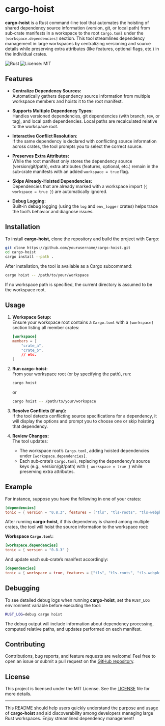 # cargo-hoist

**cargo-hoist** is a Rust command-line tool that automates the hoisting of shared dependency source information (version, git, or local path) from sub‑crate manifests in a workspace to the root `Cargo.toml` under the `[workspace.dependencies]` section. This tool streamlines dependency management in large workspaces by centralizing versioning and source details while preserving extra attributes (like features, optional flags, etc.) in the individual crates.

![Rust](https://img.shields.io/badge/rust-2021-blue)
![License: MIT](https://img.shields.io/badge/license-MIT-green)

## Features

- **Centralize Dependency Sources:**  
  Automatically gathers dependency source information from multiple workspace members and hoists it to the root manifest.

- **Supports Multiple Dependency Types:**  
  Handles versioned dependencies, git dependencies (with branch, rev, or tag), and local path dependencies. Local paths are recalculated relative to the workspace root.

- **Interactive Conflict Resolution:**  
  If the same dependency is declared with conflicting source information across crates, the tool prompts you to select the correct source.

- **Preserves Extra Attributes:**  
  While the root manifest only stores the dependency source (version/git/path), extra attributes (features, optional, etc.) remain in the sub‑crate manifests with an added `workspace = true` flag.

- **Skips Already-Hoisted Dependencies:**  
  Dependencies that are already marked with a workspace import (`{ workspace = true }`) are automatically ignored.

- **Debug Logging:**  
  Built-in debug logging (using the `log` and `env_logger` crates) helps trace the tool’s behavior and diagnose issues.

## Installation

To install **cargo-hoist**, clone the repository and build the project with Cargo:

```bash
git clone https://github.com/yourusername/cargo-hoist.git
cd cargo-hoist
cargo install --path .
```

After installation, the tool is available as a Cargo subcommand:

```bash
cargo hoist -- /path/to/your/workspace
```

If no workspace path is specified, the current directory is assumed to be the workspace root.

## Usage

1. **Workspace Setup:**  
   Ensure your workspace root contains a `Cargo.toml` with a `[workspace]` section listing all member crates:

   ```toml
   [workspace]
   members = [
       "crate_a",
       "crate_b",
       // etc.
   ]
   ```

2. **Run cargo-hoist:**  
   From your workspace root (or by specifying the path), run:

   ```bash
   cargo hoist
   ```

   or

   ```bash
   cargo hoist -- /path/to/your/workspace
   ```

3. **Resolve Conflicts (if any):**  
   If the tool detects conflicting source specifications for a dependency, it will display the options and prompt you to choose one or skip hoisting that dependency.

4. **Review Changes:**  
   The tool updates:
   - The workspace root’s `Cargo.toml`, adding hoisted dependencies under `[workspace.dependencies]`.
   - Each sub‑crate’s `Cargo.toml`, replacing the dependency’s source keys (e.g., version/git/path) with `{ workspace = true }` while preserving extra attributes.

## Example

For instance, suppose you have the following in one of your crates:

```toml
[dependencies]
tonic = { version = "0.8.3", features = ["tls", "tls-roots", "tls-webpki-roots"] }
```

After running **cargo-hoist**, if this dependency is shared among multiple crates, the tool will hoist the source information to the workspace root:

**Workspace `Cargo.toml`:**

```toml
[workspace.dependencies]
tonic = { version = "0.8.3" }
```

And update each sub‑crate’s manifest accordingly:

```toml
[dependencies]
tonic = { workspace = true, features = ["tls", "tls-roots", "tls-webpki-roots"] }
```

## Debugging

To see detailed debug logs when running **cargo-hoist**, set the `RUST_LOG` environment variable before executing the tool:

```bash
RUST_LOG=debug cargo hoist
```

The debug output will include information about dependency processing, computed relative paths, and updates performed on each manifest.

## Contributing

Contributions, bug reports, and feature requests are welcome! Feel free to open an issue or submit a pull request on the [GitHub repository](https://github.com/yourusername/cargo-hoist).

## License

This project is licensed under the MIT License. See the [LICENSE](LICENSE) file for more details.

---

This README should help users quickly understand the purpose and usage of **cargo-hoist** and aid discoverability among developers managing large Rust workspaces. Enjoy streamlined dependency management!
